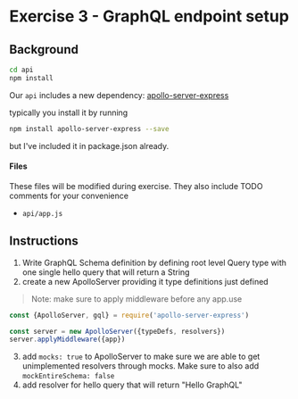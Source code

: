 # Exercise 3 - GraphQL endpoint setup

## Background

```sh
cd api
npm install
```

Our `api` includes a new dependency:
[apollo-server-express](https://github.com/apollographql/apollo-server/tree/master/packages/apollo-server-express)

typically you install it by running

```sh
npm install apollo-server-express --save
```

but I've included it in package.json already.

#### Files

These files will be modified during exercise. They also include TODO comments
for your convenience

- `api/app.js`

## Instructions

1. Write GraphQL Schema definition by defining root level Query type with one
   single hello query that will return a String
2. create a new ApolloServer providing it type definitions just defined

> Note: make sure to apply middleware before any app.use

```javascript
const {ApolloServer, gql} = require('apollo-server-express')

const server = new ApolloServer({typeDefs, resolvers})
server.applyMiddleware({app})
```

3. add `mocks: true` to ApolloServer to make sure we are able to get
   unimplemented resolvers through mocks. Make sure to also add
   `mockEntireSchema: false`
4. add resolver for hello query that will return "Hello GraphQL"
